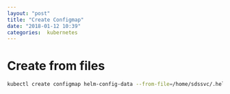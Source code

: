 ```yaml
---
layout: "post"
title: "Create Configmap"
date: "2018-01-12 10:39"
categories:  kubernetes
---
```


# Create from files
```bash
kubectl create configmap helm-config-data --from-file=/home/sdssvc/.helm/repository/repositories.yaml -n sdspaas-cicd
```
